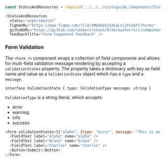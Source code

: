 ```js noeditor
const StatusAndResources = require('../../../styleguide_components/StatusAndResources').StatusAndResources;

<StatusAndResources
  status="experimental"
  figmaURL="https://www.figma.com/file/2MG6DoSjk4IaLnjjFCnKFf/Forms"
  githubURL="https://github.com/looker/relens/blob/master/src/components/Form/Form.tsx"
  feedbackTitle="Form Component Feedback" />
```

### Form Validation

The `<Form />` component wraps a collection of field components and allows for multi-field validation message rendering by accepting a `validationStates` property. The property takes a dictionary with key as field name and value as a `ValidationState` object which has a `type` and a `message`:

`
interface ValidationState {
  type: ValidationType
  message: string
}
`

`ValidationType` is a string literal, which accepts:
* error
* warning
* info
* success


```js
<Form validationStates={{"alpha": {type: "error", message: "This is an error"}, "bravo": {type: "warning", message: "This is warning"}}}>
  <FieldText label="Alpha" name="alpha" />
  <FieldText label="Bravo" name="bravo" />
  <FieldText label="Charlie" name="charlie" />
  <Button>Submit</Button>
</Form>
```
